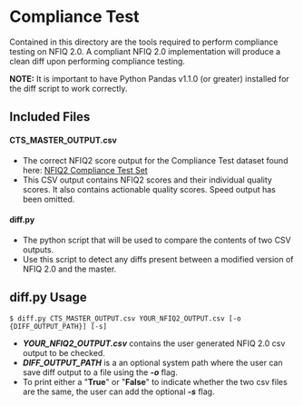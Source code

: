 # Compliance Test


Contained in this directory are the tools required to perform compliance testing on NFIQ 2.0. A compliant NFIQ 2.0 implementation will produce a clean diff upon performing compliance testing. 

**NOTE:** It is important to have Python Pandas v1.1.0 (or greater) installed for the diff script to work correctly. 

## Included Files

#### CTS_MASTER_OUTPUT.csv
- The correct NFIQ2 score output for the Compliance Test dataset found here: [NFIQ2 Compliance Test Set](https://nigos.nist.gov/datasets/nfiq2_compliance/)
- This CSV output contains NFIQ2 scores and their individual quality scores. 
It also contains actionable quality scores. Speed output has been omitted.


#### diff.py
- The python script that will be used to compare the contents of two CSV outputs. 
- Use this script to detect any diffs present between a modified version of NFIQ 2.0 and the master.
	

## diff.py Usage


    $ diff.py CTS_MASTER_OUTPUT.csv YOUR_NFIQ2_OUTPUT.csv [-o {DIFF_OUTPUT_PATH}] [-s]

 - ***YOUR_NFIQ2_OUTPUT.csv*** contains the user generated NFIQ 2.0 csv output to be checked.
 - ***DIFF_OUTPUT_PATH*** is a an optional system path where the user can save diff output to a file using the ***-o*** flag.
 - To print either a "**True**" or "**False**" to indicate whether the two csv files are the same, the user can add the optional ***-s*** flag.

